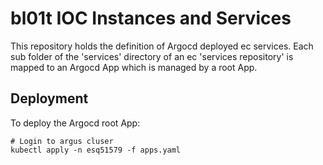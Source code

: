 # bl01t IOC Instances and Services

This repository holds the definition of Argocd deployed ec services. Each sub folder of the 'services' directory of an ec 'services repository' is mapped to an Argocd App which is managed by a root App.

## Deployment
To deploy the Argocd root App:
```
# Login to argus cluser
kubectl apply -n esq51579 -f apps.yaml
```
